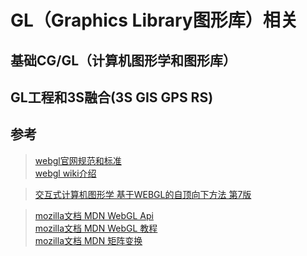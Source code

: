 # GL（Graphics Library图形库）相关

## 基础CG/GL（计算机图形学和图形库）

## GL工程和3S融合(3S GIS GPS RS)





## 参考
>[webgl官网规范和标准](https://www.khronos.org/webgl/ "codepen")  
>[webgl wiki介绍](https://en.wikipedia.org/wiki/WebGL "codepen")  

>[交互式计算机图形学 基于WEBGL的自顶向下方法 第7版](https://github.com/akira-cn/ICG-WebGL "codepen")  

>[mozilla文档 MDN WebGL Api](https://developer.mozilla.org/zh-CN/docs/Web/API/WebGL_API "codepen")  
>[mozilla文档 MDN WebGL 教程](https://developer.mozilla.org/zh-CN/docs/Web/API/WebGL_API/Tutorial "codepen")  
>[mozilla文档 MDN 矩阵变换](https://developer.mozilla.org/zh-CN/docs/Web/API/WebGL_API/Matrix_math_for_the_web "codepen")  





